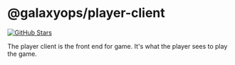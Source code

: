 # @galaxyops/player-client

[![GitHub Stars](https://img.shields.io/github/stars/hxtree/galaxyops?style=social)](https://github.com/hxtree/galaxyops/stargazers)

The player client is the front end for game. It's what the player sees to play
the game.
